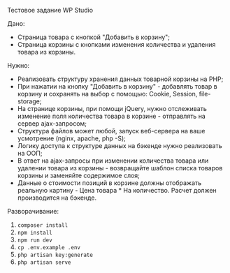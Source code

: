 
Тестовое задание WP Studio

Дано:
- Страница товара с кнопкой "Добавить в корзину";
- Страница корзины с кнопками изменения количества и удаления товара из корзины.

Нужно:
- Реализовать структуру хранения данных товарной корзины на PHP;
- При нажатии на кнопку "Добавить в корзину" - добавлять товар в корзину и сохранять на выбор с помощью: Cookie, Session, file-storage;
- На странице корзины, при помощи jQuery, нужно отслеживать изменение поля количества товара в корзине - отправлять на сервер ajax-запросом;
- Структура файлов может любой, запуск веб-сервера на ваше усмотрение (nginx, apache, php -S);
- Логику доступа к структуре данных на бэкенде нужно реализовать на ООП;
- В ответ на ajax-запросы при изменении количества товара или удалении товара из корзины - возвращайте шаблон списка товаров корзины и заменяйте содержимое слоя;
- Данные о стоимости позиций в корзине должны отображать реальную картину - Цена товара * На количество. Расчет должен производится на бэкенде.

Разворачивание:
1) `composer install`
2) `npm install`
3) `npm run dev`
4) `cp .env.example .env`
5) `php artisan key:generate`
6) `php artisan serve`
